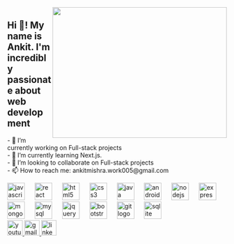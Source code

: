 
<img align="right" height="300" width="400" src="https://media.giphy.com/media/u2pmTWUi0MXjyrMaVj/giphy.gif" />

<h2 align="left">Hi 👋! My name is Ankit. I'm incredibly passionate about web development</h2>

<div align="left">
  <p>
    - 🔭 I’m currently working on Full-stack projects<br>
    - 🌱 I’m currently learning Next.js.<br>
    - 👯 I’m looking to collaborate on Full-stack projects<br>
    - 📫 How to reach me: ankitmishra.work005@gmail.com<br>
  </p>
</div>


<div align="left">
  <img src="https://cdn.jsdelivr.net/gh/devicons/devicon/icons/javascript/javascript-original.svg" height="40" width="40" alt="javascript logo"/>
  <img width="15" />
  <img src="https://cdn.jsdelivr.net/gh/devicons/devicon/icons/react/react-original-wordmark.svg" height="40" width="40" alt="react logo"/>
  <img width="15" />
  <img src="https://cdn.jsdelivr.net/gh/devicons/devicon/icons/html5/html5-original-wordmark.svg" height="40" width="40" alt="html5 logo"/>
  <img width="15" />
  <img src="https://cdn.jsdelivr.net/gh/devicons/devicon/icons/css3/css3-original-wordmark.svg" height="40" width="40" alt="css3 logo"/>
  <img width="15" />
  <img src="https://cdn.jsdelivr.net/gh/devicons/devicon/icons/java/java-original-wordmark.svg" height="40" width="40" alt="java logo"/>
  <img width="15" />
  <img src="https://cdn.jsdelivr.net/gh/devicons/devicon/icons/android/android-original-wordmark.svg" height="40" width="40" alt="android logo"/>
  <img width="15" />
  <img src="https://cdn.jsdelivr.net/gh/devicons/devicon/icons/nodejs/nodejs-original-wordmark.svg" height="40" width="40" alt="nodejs logo"/>
  <img width="15" />
  <img src="https://cdn.jsdelivr.net/gh/devicons/devicon/icons/express/express-original-wordmark.svg" height="40" width="40" alt="express logo"/>
  <img width="15" />
  <img src="https://cdn.jsdelivr.net/gh/devicons/devicon/icons/mongodb/mongodb-original-wordmark.svg" height="40" width="40" alt="mongodb logo"/>
  <img width="15" />
  <img src="https://cdn.jsdelivr.net/gh/devicons/devicon/icons/mysql/mysql-original-wordmark.svg" height="40" width="40" alt="mysql logo"/>
  <img width="15" />
  <img src="https://cdn.jsdelivr.net/gh/devicons/devicon/icons/jquery/jquery-original-wordmark.svg" height="40" width="40" alt="jquery logo"/>
  <img width="15" />
  <img src="https://cdn.jsdelivr.net/gh/devicons/devicon/icons/bootstrap/bootstrap-original-wordmark.svg" height="40" width="40" alt="bootstrap logo"/>
  <img width="15" />
  <img src="https://cdn.jsdelivr.net/gh/devicons/devicon/icons/git/git-original-wordmark.svg" height="40" width="40" alt="git logo"/>
  <img width="15" />
  <img src="https://cdn.jsdelivr.net/gh/devicons/devicon/icons/sqlite/sqlite-original-wordmark.svg" height="40" width="40" alt="sqlite logo"/>
</div>


<div align="left">
  
  <a href="https://www.youtube.com/watch?v=5ijHB7JALrs&list=PLFtWhjbsuiVxU91FdglaOToy1VDobJ97N&pp=gAQBiAQB">
    <img src="https://img.shields.io/static/v1?message=Youtube&logo=youtube&label=&color=FF0000&logoColor=white&labelColor=&style=for-the-badge" height="35" alt="youtube logo"/>
  </a>
  <a href="mailto:ankitmishra.work005@gmail.com">
    <img src="https://img.shields.io/static/v1?message=Gmail&logo=gmail&label=&color=D14836&logoColor=white&labelColor=&style=for-the-badge" height="35" alt="gmail logo"/>
  </a>
  <a href="[https://www.linkedin.com/in/your-linkedin-profile](https://www.linkedin.com/in/ankit-ravindra-mishra-19050121a?utm_source=share&utm_campaign=share_via&utm_content=profile&utm_medium=android_app)">
    <img src="https://img.shields.io/static/v1?message=LinkedIn&logo=linkedin&label=&color=0077B5&logoColor=white&labelColor=&style=for-the-badge" height="35" alt="linkedin logo"/>
  </a>
</div>
